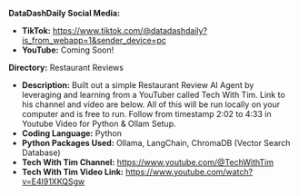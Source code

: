 **DataDashDaily Social Media:**

- **TikTok:** https://www.tiktok.com/@datadashdaily?is_from_webapp=1&sender_device=pc
- **YouTube:** Coming Soon!

**Directory:** Restaurant Reviews

- **Description:** Built out a simple Restaurant Review AI Agent by leveraging and learning from a YouTuber called Tech With Tim. Link to his channel and video are below. All of this will be run locally on your computer
  and is free to run. Follow from timestamp 2:02 to 4:33 in Youtube Video for Python & Ollam Setup.
- **Coding Language:** Python
- **Python Packages Used:** Ollama, LangChain, ChromaDB (Vector Search Database)
- **Tech With Tim Channel:** https://www.youtube.com/@TechWithTim
- **Tech With Tim Video Link:** https://www.youtube.com/watch?v=E4l91XKQSgw
